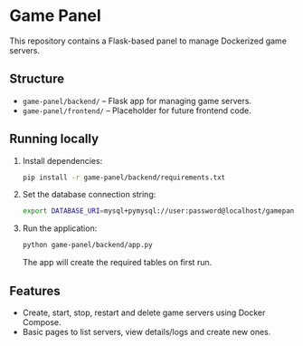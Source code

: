 # Game Panel

This repository contains a Flask-based panel to manage Dockerized game servers.

## Structure

- `game-panel/backend/` – Flask app for managing game servers.
- `game-panel/frontend/` – Placeholder for future frontend code.

## Running locally

1. Install dependencies:
   ```bash
   pip install -r game-panel/backend/requirements.txt
   ```
2. Set the database connection string:
   ```bash
   export DATABASE_URI=mysql+pymysql://user:password@localhost/gamepanel
   ```
3. Run the application:
   ```bash
   python game-panel/backend/app.py
   ```
   The app will create the required tables on first run.

## Features

- Create, start, stop, restart and delete game servers using Docker Compose.
- Basic pages to list servers, view details/logs and create new ones.
